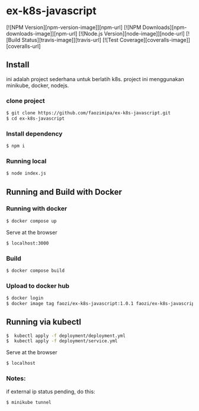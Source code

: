 # ex-k8s-javascript

[![NPM Version][npm-version-image]][npm-url]
[![NPM Downloads][npm-downloads-image]][npm-url]
[![Node.js Version][node-image]][node-url]
[![Build Status][travis-image]][travis-url]
[![Test Coverage][coveralls-image]][coveralls-url]


## Install
ini adalah project sederhana untuk berlatih k8s. project ini menggunakan minikube, docker, nodejs.

### clone project
```sh
$ git clone https://github.com/faozimipa/ex-k8s-javascript.git
$ cd ex-k8s-javascript
```

### Install dependency
```sh
$ npm i
```

### Running local
```sh
$ node index.js
```

## Running and Build with Docker

### Running with docker
```sh
$ docker compose up
```
Serve at the browser
```sh
$ localhost:3000
```
### Build
```sh
$ docker compose build
```

### Upload to docker hub
```sh
$ docker login
$ docker image tag faozi/ex-k8s-javascript:1.0.1 faozi/ex-k8s-javascript:1.0.1
```

## Running via kubectl

```sh
$  kubectl apply -f deployment/deployment.yml
$  kubectl apply -f deployment/service.yml
```

Serve at the browser
```sh
$ localhost
```


### Notes: 
if external ip status pending, do this:
```sh
$ minikube tunnel
```


